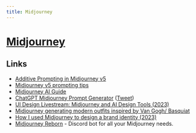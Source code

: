 ```yaml
---
title: Midjourney
---
```


# [Midjourney](https://www.midjourney.com/home/)

## Links

- [Additive Prompting in Midjourney v5](https://twitter.com/nickfloats/status/1645522764084772875)
- [Midjourney v5 prompting tips](https://twitter.com/nickfloats/status/1645639748575428611)
- [Midjourney AI Guide](https://enchanting-trader-463.notion.site/Midjourney-AI-Guide-41eca43809dd4d8fa676e648436fc29c)
- [ChatGPT Midjourney Prompt Generator](https://gist.github.com/ubuwaits/395e8626697bc56ae2d0a6c74a3de89f) ([Tweet](https://twitter.com/ubuwaits/status/1650177607504101377))
- [UI Design Livestream: Midjourney and AI Design Tools (2023)](https://www.youtube.com/watch?v=5KnFHHGK80E)
- [Midjourney generating modern outfits inspired by Van Gogh/ Basquiat](https://twitter.com/emollick/status/1653827161223213056)
- [How I used Midjourney to design a brand identity (2023)](https://uxdesign.cc/how-i-used-midjourney-to-design-a-brand-identity-394cf9ddaeed)
- [Midjourney Reborn](https://github.com/oelin/midjourney-reborn) - Discord bot for all your Midjourney needs.
